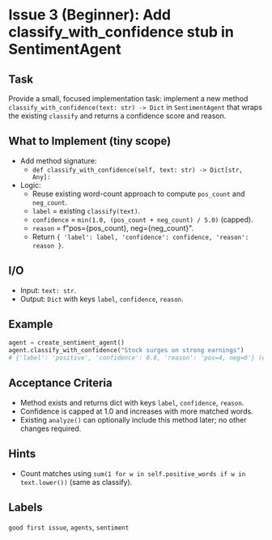# Issue 3 (Beginner): Add classify_with_confidence stub in SentimentAgent

## Task
Provide a small, focused implementation task: implement a new method `classify_with_confidence(text: str) -> Dict` in `SentimentAgent` that wraps the existing `classify` and returns a confidence score and reason.

## What to Implement (tiny scope)
- Add method signature:
  - `def classify_with_confidence(self, text: str) -> Dict[str, Any]:`
- Logic:
  - Reuse existing word-count approach to compute `pos_count` and `neg_count`.
  - `label` = existing `classify(text)`.
  - `confidence` = `min(1.0, (pos_count + neg_count) / 5.0)` (capped).
  - `reason` = f"pos={pos_count}, neg={neg_count}".
  - Return `{ 'label': label, 'confidence': confidence, 'reason': reason }`.

## I/O
- Input: `text: str`.
- Output: `Dict` with keys `label`, `confidence`, `reason`.

## Example
```python
agent = create_sentiment_agent()
agent.classify_with_confidence("Stock surges on strong earnings")
# {'label': 'positive', 'confidence': 0.8, 'reason': 'pos=4, neg=0'} (example)
```

## Acceptance Criteria
- Method exists and returns dict with keys `label`, `confidence`, `reason`.
- Confidence is capped at 1.0 and increases with more matched words.
- Existing `analyze()` can optionally include this method later; no other changes required.

## Hints
- Count matches using `sum(1 for w in self.positive_words if w in text.lower())` (same as classify).

## Labels
`good first issue`, `agents`, `sentiment`
